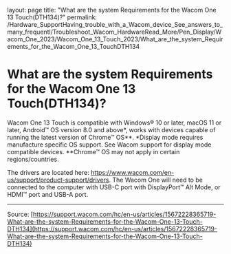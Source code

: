 layout: page
title: "What are the system Requirements for the Wacom One 13 Touch(DTH134)?"
permalink: /Hardware_SupportHaving_trouble_with_a_Wacom_device_See_answers_to_many_frequentl/Troubleshoot_Wacom_HardwareRead_More/Pen_Display/Wacom_One_2023/Wacom_One_13_Touch_2023/What_are_the_system_Requirements_for_the_Wacom_One_13_TouchDTH134

# What are the system Requirements for the Wacom One 13 Touch(DTH134)?

Wacom One 13 Touch is compatible with Windows® 10 or later, macOS 11 or later, Android™ OS version 8.0 and above*, works with devices capable of running the latest version of Chrome™ OS**.
*Display mode requires manufacture specific OS support. See Wacom support for display mode compatible devices. **Chrome™ OS may not apply in certain regions/countries.

The drivers are located here: https://www.wacom.com/en-us/support/product-support/drivers.
The Wacom One will need to be connected to the computer with USB-C port with DisplayPort™ Alt Mode, or HDMI™ port and USB-A port.

---
Source: [https://support.wacom.com/hc/en-us/articles/15672228365719-What-are-the-system-Requirements-for-the-Wacom-One-13-Touch-DTH134](https://support.wacom.com/hc/en-us/articles/15672228365719-What-are-the-system-Requirements-for-the-Wacom-One-13-Touch-DTH134)
